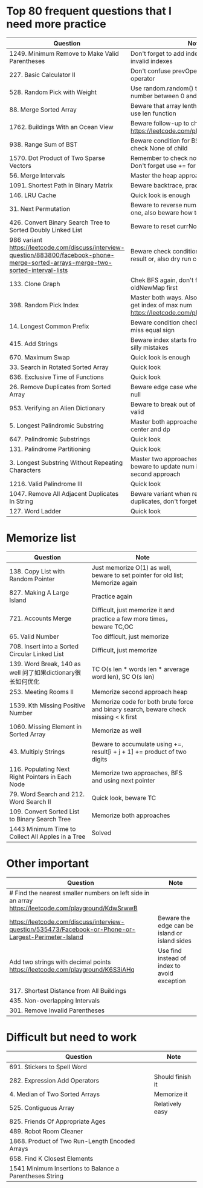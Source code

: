 # Top 80 frequent questions that I need more practice
| Question                | Note                         
| ------------------------| ------------------------------ 
| 1249. Minimum Remove to Make Valid Parentheses | Don't forget to add indexes from stack to invalid indexes
| 227. Basic Calculator II | Don't confuse prevOperator with current operator
| 528. Random Pick with Weight | Use random.random() to generate a random number between 0 and 1
| 88. Merge Sorted Array | Beware that array lenth is passed in, so don't use len function
| 1762. Buildings With an Ocean View | Beware follow-up to check both sides https://leetcode.com/playground/JM6Vaawr
| 938. Range Sum of BST | Beware condition for BST, and remember to check None of child
| 1570. Dot Product of Two Sparse Vectors | Remember to check not zero in constructor; Don't forget use += for result.
| 56. Merge Intervals | Master the heap approach as well
| 1091. Shortest Path in Binary Matrix | Beware backtrace, practice this again
| 146. LRU Cache | Quick look is enough
| 31. Next Permutation | Beware to reverse nums if it's the biggest one, also beware how to find the right index
| 426. Convert Binary Search Tree to Sorted Doubly Linked List | Beware to reset currNode at end of iteration
| 986 variant https://leetcode.com/discuss/interview-question/883800/facebook-phone-merge-sorted-arrays-merge-two-sorted-interval-lists | Beware check condition: or in while; not result or, also dry run code
| 133. Clone Graph | Chek BFS again, don't forget to initialzie oldNewMap first
| 398. Random Pick Index | Master both ways. Also practice on variant to get index of max num https://leetcode.com/playground/mrVpQbvW
| 14. Longest Common Prefix | Beware condition check i >= len(word), don't miss equal sign 
| 415. Add Strings | Beware index starts from end; I just made silly mistakes
| 670. Maximum Swap | Quick look is enough
| 33. Search in Rotated Sorted Array | Quick look
| 636. Exclusive Time of Functions | Quick look
| 26. Remove Duplicates from Sorted Array | Beware edge case when array is empty or null
| 953. Verifying an Alien Dictionary | Beware to break out of loop when order is valid
| 5. Longest Palindromic Substring | Master both approaches: expand from center and dp
| 647. Palindromic Substrings | Quick look
| 131. Palindrome Partitioning | Quick look
| 3. Longest Substring Without Repeating Characters | Master two approaches of sliding window, beware to update num index hash map for second approach
| 1216. Valid Palindrome III | Quick look
| 1047. Remove All Adjacent Duplicates In String | Beware variant when removing all duplicates, don't forget stack.pop()
| 127. Word Ladder | Quick look

# Memorize list
| Question                | Note                         
| ------------------------| ------------------------------ 
| 138. Copy List with Random Pointer | Just memorize O(1) as well, beware to set pointer for old list; Memorize again
| 827. Making A Large Island | Practice again
| 721. Accounts Merge | Difficult, just memorize it and practice a few more times， beware TC,OC
| 65. Valid Number | Too difficult, just memorize 
| 708. Insert into a Sorted Circular Linked List | Difficult, just memorize
| 139. Word Break, 140 as well 问了如果dictionary很长如何优化 | TC O(s len * words len * arverage word len), SC O(s len)
| 253. Meeting Rooms II | Memorize second approach heap
| 1539. Kth Missing Positive Number | Memorize code for both brute force and binary search, beware check missing < k first
| 1060. Missing Element in Sorted Array | Memorize as well
| 43. Multiply Strings | Beware to accumulate using +=, result[i + j + 1] += product of two digits
| 116. Populating Next Right Pointers in Each Node | Memorize two approaches, BFS and using next pointer
| 79. Word Search and 212. Word Search II | Quick look, beware TC
| 109. Convert Sorted List to Binary Search Tree | Memorize both approaches
| 1443 Minimum Time to Collect All Apples in a Tree | Solved

# Other important
| Question                | Note                         
| ------------------------| ------------------------------ 
| # Find the nearest smaller numbers on left side in an array https://leetcode.com/playground/KdwSrwwB  |
| https://leetcode.com/discuss/interview-question/535473/Facebook-or-Phone-or-Largest-Perimeter-Island | Beware the edge can be island or island sides
| Add two strings with decimal points https://leetcode.com/playground/K6S3iAHq | Use find instead of index to avoid exception
| 317. Shortest Distance from All Buildings |
| 435. Non-overlapping Intervals |
| 301. Remove Invalid Parentheses |

# Difficult but need to work
| Question                | Note                         
| ------------------------| ------------------------------ 
| 691. Stickers to Spell Word | 
| 282. Expression Add Operators | Should finish it
| 4. Median of Two Sorted Arrays | Memorize it
| 525. Contiguous Array | Relatively easy
| 825. Friends Of Appropriate Ages | 
| 489. Robot Room Cleaner |
| 1868. Product of Two Run-Length Encoded Arrays
| 658. Find K Closest Elements | 
| 1541 Minimum Insertions to Balance a Parentheses String |
